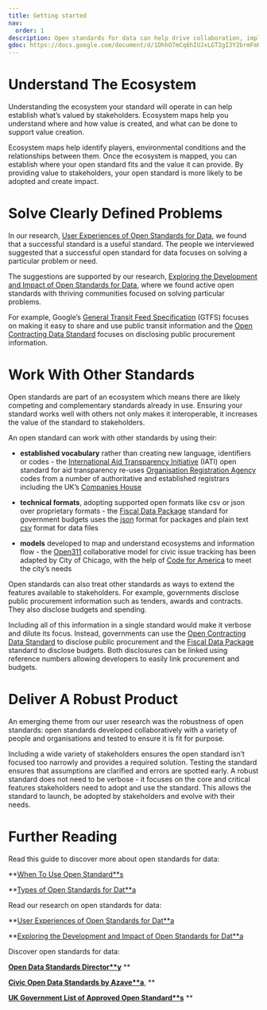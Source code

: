 ```yaml
---
title: Getting started
nav:
  order: 1
description: Open standards for data can help drive collaboration, implement policy, create new ecosystems and more. Creating impact starts with understanding the ecosystem so you can solve clearly defined problems and engage with stakeholders.
gdoc: https://docs.google.com/document/d/1DhhO7mCq6hIUJxLGT2gI3Y2brmFmUVf5PhgTNz7nYAo/edit#heading=h.p90zzhc4jn26
---
```


# Understand The Ecosystem

Understanding the ecosystem your standard will operate in can help establish what’s valued by stakeholders. Ecosystem maps help you understand where and how value is created, and what can be done to support value creation.

Ecosystem maps help identify players, environmental conditions and the relationships between them. Once the ecosystem is mapped, you can establish where your open standard fits and the value it can provide. By providing value to stakeholders, your open standard is more likely to be adopted and create impact.

# Solve Clearly Defined Problems

In our research, [User Experiences of Open Standards for Data](https://docs.google.com/document/d/1E5uARrZf5AJUIF_DJz-42_793EY_Dwk7n7B3bMn3x5A/edit?usp=sharing), we found that a successful standard is a useful standard. The people we interviewed suggested that a successful open standard for data focuses on solving a particular problem or need.

The suggestions are supported by our research, [Exploring the Development and Impact of Open Standards for Data](https://docs.google.com/document/d/1Sab5YMVj4PVqLjZD35hX8FTnMeeP6gLGG0xszuRMIaM/edit?usp=sharing), where we found active open standards with thriving communities focused on solving particular problems.

For example, Google’s [General Transit Feed Specification](https://developers.google.com/transit/gtfs/) (GTFS) focuses on making it easy to share and use public transit information and the [Open Contracting Data Standard](http://standard.open-contracting.org/) focuses on disclosing public procurement information.

# Work With Other Standards

Open standards are part of an ecosystem which means there are likely competing and complementary standards already in use. Ensuring your standard works well with others not only makes it interoperable, it increases the value of the standard to stakeholders.

An open standard can work with other standards by using their:

* **established vocabulary** rather than creating new language, identifiers or codes - the [International Aid Transparency Initiative](http://iatistandard.org/) (IATI) open standard for aid transparency re-uses [Organisation Registration Agency ](http://iatistandard.org/202/codelists/OrganisationRegistrationAgency/)codes from a number of authoritative and established registrars including the UK’s [Companies House](https://www.gov.uk/government/organisations/companies-house)

* **technical formats**, adopting supported open formats like csv or json over proprietary formats - the [Fiscal Data Package](https://frictionlessdata.io/specs/fiscal-data-package/#overview) standard for government budgets uses the [json](https://json.org/) format for packages and plain text [csv](https://theodi.org/blog/the-status-of-csvs-on-datagovuk) format for data files

* **models** developed to map and understand ecosystems and information flow - the [Open311](http://www.open311.org/learn/) collaborative model for civic issue tracking has been adapted by City of Chicago, with the help of [Code for America](http://codeforamerica.org/) to meet the city’s needs

Open standards can also treat other standards as ways to extend the features available to stakeholders. For example, governments disclose public procurement information such as tenders, awards and contracts. They also disclose budgets and spending.

Including all of this information in a single standard would make it verbose and dilute its focus. Instead, governments can use the [Open Contracting Data Standard](http://standard.open-contracting.org/) to disclose public procurement and the [Fiscal Data Package](https://frictionlessdata.io/specs/fiscal-data-package/#overview) standard to disclose budgets. Both disclosures can be linked using reference numbers allowing developers to easily link procurement and budgets.

# Deliver A Robust Product

An emerging theme from our user research was the robustness of open standards: open standards developed collaboratively with a variety of people and organisations and tested to ensure it is fit for purpose.

Including a wide variety of stakeholders ensures the open standard isn’t focused too narrowly and provides a required solution. Testing the standard ensures that assumptions are clarified and errors are spotted early. A robust standard does not need to be verbose - it focuses on the core and critical features stakeholders need to adopt and use the standard. This allows the standard to launch, be adopted by stakeholders and evolve with their needs.

# Further Reading

Read this guide to discover more about open standards for data:

**[When To Use Open Standard**s](https://docs.google.com/document/d/1L4xocfkgZC2D6d0z5uUTZGw6kJp76WpKdBwnzb11z1c/edit?usp=sharing)

**[Types of Open Standards for Dat**a](https://docs.google.com/document/d/1LJfRC5wKrHuV4FDMk4RyL_mgoIdRdnis5rZg8NYGT1Y/edit?usp=sharing)

Read our research on open standards for data:

**[User Experiences of Open Standards for Dat**a](https://docs.google.com/document/d/1E5uARrZf5AJUIF_DJz-42_793EY_Dwk7n7B3bMn3x5A/edit?usp=sharing)

**[Exploring the Development and Impact of Open Standards for Dat**a](https://docs.google.com/document/d/1Sab5YMVj4PVqLjZD35hX8FTnMeeP6gLGG0xszuRMIaM/edit?usp=sharing)

Discover open standards for data:

**[Open Data Standards Director**y](http://datastandards.directory/)** **

**[Civic Open Data Standards by Azave**a](https://azavea.gitbooks.io/open-data-standards/content/)**, **

**[UK Government List of Approved Open Standard**s](https://www.gov.uk/government/publications/open-standards-for-government)** **
